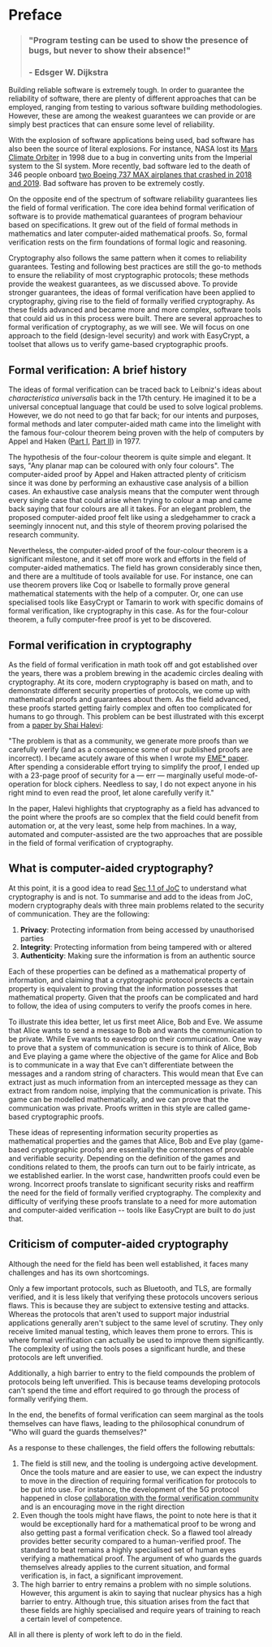 # Preface

> ### "Program testing can be used to show the presence of bugs, but never to show their absence!"
> ### - Edsger W. Dijkstra 

Building reliable software is extremely tough. In order to guarantee the reliability of software, there are plenty of different approaches that can be employed, ranging from testing to various software building methodologies. However, these are among the weakest guarantees we can provide or are simply best practices that can ensure some level of reliability.

With the explosion of software applications being used, bad software has also been the source of literal explosions. For instance, NASA lost its [Mars Climate Orbiter](https://solarsystem.nasa.gov/missions/mars-climate-orbiter/in-depth/) in 1998 due to a bug in converting units from the Imperial system to the SI system. More recently, bad software led to the death of 346 people onboard [two Boeing 737 MAX airplanes that crashed in 2018 and 2019](https://www.reuters.com/article/uk-boeing-737max-timeline-idUKKBN27Y1RQ). Bad software has proven to be extremely costly.

On the opposite end of the spectrum of software reliability guarantees lies the field of formal verification. The core idea behind formal verification of software is to provide mathematical guarantees of program behaviour based on specifications. It grew out of the field of formal methods in mathematics and later computer-aided mathematical proofs. So, formal verification rests on the firm foundations of formal logic and reasoning.

Cryptography also follows the same pattern when it comes to reliability guarantees. Testing and following best practices are still the go-to methods to ensure the reliability of most cryptographic protocols; these methods provide the weakest guarantees, as we discussed above. To provide stronger guarantees, the ideas of formal verification have been applied to cryptography, giving rise to the field of formally verified cryptography. As these fields advanced and became more and more complex, software tools that could aid us in this process were built. There are several approaches to formal verification of cryptography, as we will see. We will focus on one approach to the field (design-level security) and work with EasyCrypt, a toolset that allows us to verify game-based cryptographic proofs.

## Formal verification: A brief history

The ideas of formal verification can be traced back to Leibniz's ideas about *characteristica universalis* back in the 17th century. He imagined it to be a universal conceptual language that could be used to solve logical problems. However, we do not need to go that far back; for our intents and purposes, formal methods and later computer-aided math came into the limelight with the famous four-colour theorem being proven with the help of computers by Appel and Haken ([Part I](https://projecteuclid.org/journals/illinois-journal-of-mathematics/volume-21/issue-3/Every-planar-map-is-four-colorable-Part-I-Discharging/10.1215/ijm/1256049011.full), [Part II](https://projecteuclid.org/journals/illinois-journal-of-mathematics/volume-21/issue-3/Every-planar-map-is-four-colorable-Part-II-Reducibility/10.1215/ijm/1256049012.full)) in 1977.

The hypothesis of the four-colour theorem is quite simple and elegant. It says, "Any planar map can be coloured with only four colours". The computer-aided proof by Appel and Haken attracted plenty of criticism since it was done by performing an exhaustive case analysis of a billion cases. An exhaustive case analysis means that the computer went through every single case that could arise when trying to colour a map and came back saying that four colours are all it takes. For an elegant problem, the proposed computer-aided proof  felt like using a sledgehammer to crack a seemingly innocent nut, and this style of theorem proving polarised the research community.

Nevertheless, the computer-aided proof of the four-colour theorem is a significant milestone, and it set off more work and efforts in the field of computer-aided mathematics. The field has grown considerably since then, and there are a multitude of tools available for use. For instance, one can use theorem provers like Coq or Isabelle to formally prove general mathematical statements with the help of a computer. Or, one can use specialised tools like EasyCrypt or Tamarin to work with specific domains of formal verification, like cryptography in this case. As for the four-colour theorem, a fully computer-free proof is yet to be discovered.

## Formal verification in cryptography

As the field of formal verification in math took off and got established over the years, there was a problem brewing in the academic circles dealing with cryptography. At its core, modern cryptography is based on math, and to demonstrate different security properties of protocols, we come up with mathematical proofs and guarantees about them. As the field advanced, these proofs started getting fairly complex and often too complicated for humans to go through. This problem can be best illustrated with this excerpt from a [paper by Shai Halevi](https://eprint.iacr.org/2005/181.pdf):

"The problem is that as a community, we generate more proofs than we carefully verify (and as a consequence some of our published proofs are incorrect). I became acutely aware of this when I wrote my [EME* paper](https://eprint.iacr.org/2004/125.pdf). After spending a considerable effort trying to simplify the proof, I ended up with a 23-page proof of security for a — err — marginally useful mode-of-operation for block ciphers. Needless to say, I do not expect anyone in his right mind to even read the proof, let alone carefully verify it."

In the paper, Halevi highlights that cryptography as a field has advanced to the point where the proofs are so complex that the field could benefit from automation or, at the very least, some help from machines. In a way, automated and computer-assisted are the two approaches that are possible in the field of formal verification of cryptography.

## What is computer-aided cryptography?

At this point, it is a good idea to read [Sec 1.1 of JoC](https://joyofcryptography.com/pdf/chap1.pdf) to understand what cryptography is and is not. To summarise and add to the ideas from JoC, modern cryptography deals with three main problems related to the security of communication. They are the following:

1. **Privacy**: Protecting information from being accessed by unauthorised parties
2. **Integrity**: Protecting information from being tampered with or altered
3. **Authenticity**: Making sure the information is from an authentic source

Each of these properties can be defined as a mathematical property of information, and claiming that a cryptographic protocol protects a certain property is equivalent to proving that the information possesses that mathematical property. Given that the proofs can be complicated and hard to follow, the idea of using computers to verify the proofs comes in here.

To illustrate this idea better, let us first meet Alice, Bob and Eve. We assume that Alice wants to send a message to Bob and wants the communication to be private. While Eve wants to eavesdrop on their communication. One way to prove that a system of communication is secure is to think of Alice, Bob and Eve playing a game where the objective of the game for Alice and Bob is to communicate in a way that Eve can't differentiate between the messages and a random string of characters. This would mean that Eve can extract just as much information from an intercepted message as they can extract from random noise, implying that the communication is private. This game can be modelled mathematically, and we can prove that the communication was private. Proofs written in this style are called game-based cryptographic proofs.

These ideas of representing information security properties as mathematical properties and the games that Alice, Bob and Eve play (game-based cryptographic proofs) are essentially the cornerstones of provable and verifiable security. Depending on the definition of the games and conditions related to them, the proofs can turn out to be fairly intricate, as we established earlier. In the worst case, handwritten proofs could even be wrong. Incorrect proofs translate to significant security risks and reaffirm the need for the field of formally verified cryptography. The complexity and difficulty of verifying these proofs translate to a need for more automation and computer-aided verification -- tools like EasyCrypt are built to do just that.

## Criticism of computer-aided cryptography

Although the need for the field has been well established, it faces many challenges and has its own shortcomings.

Only a few important protocols, such as Bluetooth, and TLS, are formally verified, and it is less likely that verifying these protocols uncovers serious flaws. This is because they are subject to extensive testing and attacks. Whereas the protocols that aren't used to support major industrial applications generally aren't subject to the same level of scrutiny. They only receive limited manual testing, which leaves them prone to errors. This is where formal verification can actually be used to improve them significantly. The complexity of using the tools poses a significant hurdle, and these protocols are left unverified.

Additionally, a high barrier to entry to the field compounds the problem of protocols being left unverified. This is because teams developing protocols can't spend the time and effort required to go through the process of formally verifying them.

In the end, the benefits of formal verification can seem marginal as the tools themselves can have flaws, leading to the philosophical conundrum of "Who will guard the guards themselves?"

As a response to these challenges, the field offers the following rebuttals:
1. The field is still new, and the tooling is undergoing active development. Once the tools mature and are easier to use, we can expect the industry to move in the direction of requiring formal verification for protocols to be put into use. For instance, the development of the 5G protocol happened in close [collaboration with the formal verification community](https://arxiv.org/pdf/1806.10360.pdf) and is an encouraging move in the right direction
2. Even though the tools might have flaws, the point to note here is that it would be exceptionally hard for a mathematical proof to be wrong and also getting past a formal verification check. So a flawed tool already provides better security compared to a human-verified proof. The standard to beat remains a highly specialised set of human eyes verifying a mathematical proof. The argument of who guards the guards themselves already applies to the current situation, and formal verification is, in fact, a significant improvement.
3. The high barrier to entry remains a problem with no simple solutions. However, this argument is akin to saying that nuclear physics has a high barrier to entry. Although true, this situation arises from the fact that these fields are highly specialised and require years of training to reach a certain level of competence.

All in all there is plenty of work left to do in the field.
